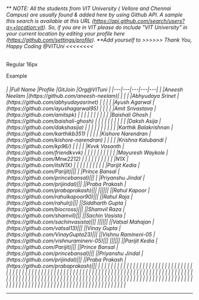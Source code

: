 ###### ** NOTE: All the students from VIT University ( Vellore and Chennai Campus) are usually found & added here by using Github API. A sample this search is available at this URL (https://api.github.com/search/users?q=+location:vit). So, if you are in VIT please do include "VIT University" in your current location by editing your profile here (https://github.com/settings/profile). **Add yourself to >>>>>> Thank You, Happy Coding @VITUni <<<<<<<<

Regular 16px

Example

<h6 class="md-subhead">
|   |Full Name  |Profile  |GitJoin  |Org@VITuni |  
|---|---|---|---|---|
|  |Aneesh Neelam |(https://github.com/aneesh-neelam)|  |  |
|  |Abhyudaya Srinet  |(https://github.com/abhyudayasrinet)  |  |  |
|  |Ayush Agarwal  |(https://github.com/ayushagarwal95)  |  |  |
|  |Amit Srivastava  |(https://github.com/amitspk)  |  |  |
|  |  |  |  |  |
|  |Baishali Ghosh  |(https://github.com/baishali-ghosh)  |  |  |
|  |  |  |  |  |
|  |Daksh Asija  |(https://github.com/dakshasija)  |  |  |
|  |  |  |  |  |
|  |Karthik Balakrishnan  |(https://github.com/karthikb351)  |  |  |
|  |Kishore Narendran  |(https://github.com/kishore-narendran)  |  |  |
|  |Krishna Kalubandi  |(https://github.com/kp96/)  |  |  |
|  |Kvvk Vasanth  |(https://github.com/friendkvvk)  |  |  |
|  |  |  |  |  |
|  |Mayuresh Waykole  |(https://github.com/Mnw2212)  |  |  |
|  |  |  |  |  |
|  |N1X  |(https://github.com/itsN1X)  |  |  |
|  |  |  |  |  |
|  |Parijit Kedia |(https://github.com/Parijit)|||
|  |Prince Bansal |(https://github.com/princebansal)|||
|  |Priyanshu Jindal |(https://github.com/prijindal)|||
||Praba Prakash |(https://github.com/prabaprakash)|||
||||||
||Rahul Kapoor |(https://github.com/rahulkapoor90)|||
||Rahul Raja |(https://github.com/rahulrj)|||
||Siddharth Gupta |(https://github.com/biocross)|||
||Shamvil Raza |(https://github.com/shamvil)|||
||Sachin Vasista |(https://github.com/sachinvasista)|||
||||||
||Vatsal Mahajan |(https://github.com/vatsal13)|||
||Vinay Gupta |(https://github.com/VinayGupta23)|||
||Vishnu Ramineni-05 |(https://github.com/vishnuramineni-05)|||
||||||
||Parijit Kedia |(https://github.com/Parijit)|||
||Prince Bansal |(https://github.com/princebansal)|||
||Priyanshu Jindal |(https://github.com/prijindal)|||
||Praba Prakash |(https://github.com/prabaprakash)|||
|  |  |  |  |  |
|  |  |  |  |  |
|  |  |  |  |  |
|  |  |  |  |  |
|  |  |  |  |  |
|  |  |  |  |  |
|  |  |  |  |  |
|  |  |  |  |  |
|  |  |  |  |  |
|  |  |  |  |  |
|  |  |  |  |  |
|  |  |  |  |  |
|  |  |  |  |  |
|  |  |  |  |  |
|  |  |  |  |  |
|  |  |  |  |  |
|  |  |  |  |  |
|  |  |  |  |  |
|  |  |  |  |  |
|  |  |  |  |  |
|  |  |  |  |  |
|  |  |  |  |  |
|  |  |  |  |  |
|  |  |  |  |  |
|  |  |  |  |  |
|  |  |  |  |  |
|  |  |  |  |  |
|  |  |  |  |  |
|  |  |  |  |  |
|  |  |  |  |  |
|  |  |  |  |  |




----------------------------------------------------------------------------------------------------------------------------------

</h6>

